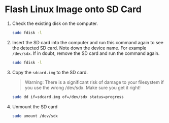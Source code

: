 # Flash Linux Image onto SD Card

1. Check the existing disk on the computer.
   
   ```bash
   sudo fdisk -l
   ```

2. Insert the SD card into the computer and run this command again to see the detected SD card. Note down the device name. For example `/dev/sdx`. If in doubt, remove the SD card and run the command again.
   
   ```bash
   sudo fdisk -l
   ```

3. Copy the `sdcard.img` to the SD card.
   
   > Warning: There is a significant risk of damage to your filesystem if you use the wrong /dev/sdx. Make sure you get it right!
   
   ```bash
   sudo dd if=sdcard.img of=/dev/sdx status=progress
   ```

4. Unmount the SD card
   
   ```bash
   sudo umount /dev/sdx
   ```
